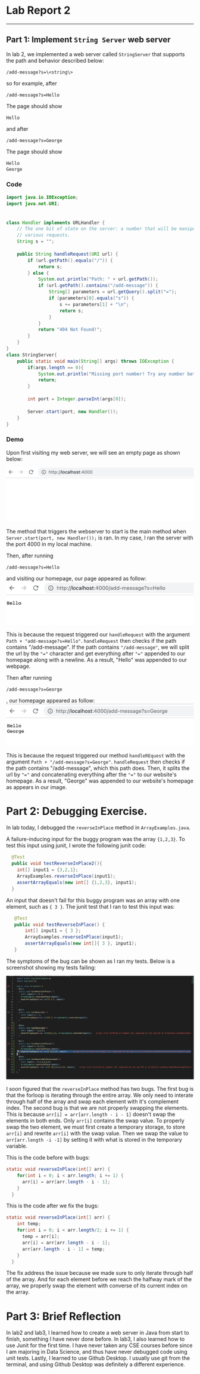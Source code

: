 # Lab Report 2 
---
## Part 1: Implement `String Server` web server

In lab 2, we implemented a web server called `StringServer` that supports the path and behavior described below:

```
/add-message?s=\<string\>
```

so for example, after 

```
/add-message?s=Hello
``` 
The page should show
```
Hello
```
and after 
```
/add-message?s=George
``` 
The page should show
```
Hello 
George
```

### Code 

```Java
import java.io.IOException;
import java.net.URI;

 
class Handler implements URLHandler {
    // The one bit of state on the server: a number that will be manipulated by
    // various requests.
    String s = ""; 

    public String handleRequest(URI url) {
        if (url.getPath().equals("/")) {
            return s;
        } else {
            System.out.println("Path: " + url.getPath());
            if (url.getPath().contains("/add-message")) {
                String[] parameters = url.getQuery().split("=");
                if (parameters[0].equals("s")) {
                    s += parameters[1] + "\n";
                    return s; 
                }
            }
            return "404 Not Found!";
        }
    }
}
class StringServer{
    public static void main(String[] args) throws IOException {
        if(args.length == 0){
            System.out.println("Missing port number! Try any number between 1024 to 49151");
            return;
        }

        int port = Integer.parseInt(args[0]);

        Server.start(port, new Handler());
    }
}

```

### Demo
Upon first visiting my web server, we will see an empty page as shown below: 

![HomePage](img/stringserver1.png)

The method that triggers the webserver to start is the main method when `Server.start(port, new Handler());` is ran. In my case, I ran the server with the port 4000 in my local machine. 

Then, after running
```
/add-message?s=Hello
```
and visiting our homepage, our page appeared as follow: 
![Running Add-Message once](img/stringserver2.png)

This is because the request triggered our `handleRequest` with the argument `Path + "add-message?s=Hello"`. `handleRequest` then checks if the path contains "/add-message". If the path contains `"/add-message"`, we will split the url by the `"="` character and get everything after `"="` appended to our homepage along with a newline. As a result, "Hello" was appended to our webpage.

Then after running 
```
/add-message?s=George
```
, our homepage appeared as follow: 
![Running Add-Message twice](img/stringserver3.png)

This is because the request triggered our method 
`handleREquest` with the argument `Path + "/add-message?s=George"`. `handleRequest` then checks if the path contains "/add-message", which this path does. Then, it splits the url by `"="` and concatenating everything after the `"="` to our website's homepage. As a result, "George" was appended to our website's homepage as appears in our image.  

# Part 2: Debugging Exercise. 

In lab today, I debugged the `reverseInPlace` method in `ArrayExamples.java`. 

A failure-inducing input for the buggy program was the array `{1,2,3}`. To test this input using junit, I wrote the following junit code: 

```Java
  @Test
  public void testReverseInPlace2(){ 
    int[] input1 = {3,2,1}; 
    ArrayExamples.reverseInPlace(input1);
    assertArrayEquals(new int[] {1,2,3}, input1); 
  }
``` 

An input that doesn't fail for this buggy program was an array with one element, such as `{ 3 }`. The junit test that I ran to test this input was:
 
 ```Java 
	@Test 
	public void testReverseInPlace() {
        int[] input1 = { 3 };
        ArrayExamples.reverseInPlace(input1);
        assertArrayEquals(new int[]{ 3 }, input1);
    }
 ``` 
 
The symptoms of the bug can be shown as I ran my tests. Below is a screenshot showing my tests failing: 

![Test Failing](img/testfailing.png)


I soon figured that the `reverseInPlace` method has two bugs. The first bug is that the forloop is iterating through the entire array. We only need to interate through half of the array and swap each element with it's complement index. The second bug is that we are not properly swapping the elements. This is because `arr[i] = arr[arr.length - i - 1]` doesn't swap the elements in both ends. Only `arr[i]` contains the swap value. To properly swap the two element, we must first create a temporary storage, to store `arr[i]` and rewrite `arr[i]` with the swap value. Then we swap the value to `arr[arr.length -i -1]` by setting it with what is stored in the temporary variable.


This is the code before with bugs: 
```Java
static void reverseInPlace(int[] arr) {
    for(int i = 0; i < arr.length; i += 1) {
      arr[i] = arr[arr.length - i - 1];
    }
  }
``` 

This is the code after we fix the bugs: 
```Java 
static void reverseInPlace(int[] arr) {
    int temp;
    for(int i = 0; i < arr.length/2; i += 1) {
      temp = arr[i];
      arr[i] = arr[arr.length - i - 1];
      arr[arr.length - i - 1] = temp; 
    }
  }
```

The fix address the issue because we made sure to only iterate through half of the array. And for each element before we reach the halfway mark of the array, we properly swap the element with converse of its current index on the array. 


# Part 3: Brief Reflection 

In lab2 and lab3, I learned how to create a web server in Java from start to finish, something I have never done before. In lab3, I also learned how to use Junit for the first time. I have never taken any CSE courses before since I am majoring in Data Science, and thus have never debugged code using unit tests. Lastly, I learned to use Github Desktop. I usually use git from the terminal, and using Github Desktop was definitely a different experience.  